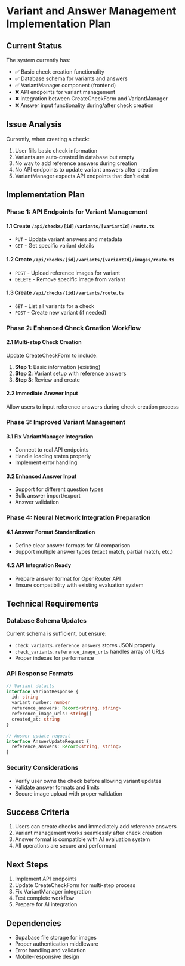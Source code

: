 # Variant and Answer Management Implementation Plan

## Current Status
The system currently has:
- ✅ Basic check creation functionality
- ✅ Database schema for variants and answers
- ✅ VariantManager component (frontend)
- ❌ API endpoints for variant management
- ❌ Integration between CreateCheckForm and VariantManager
- ❌ Answer input functionality during/after check creation

## Issue Analysis
Currently, when creating a check:
1. User fills basic check information
2. Variants are auto-created in database but empty
3. No way to add reference answers during creation
4. No API endpoints to update variant answers after creation
5. VariantManager expects API endpoints that don't exist

## Implementation Plan

### Phase 1: API Endpoints for Variant Management

#### 1.1 Create `/api/checks/[id]/variants/[variantId]/route.ts`
- `PUT` - Update variant answers and metadata
- `GET` - Get specific variant details

#### 1.2 Create `/api/checks/[id]/variants/[variantId]/images/route.ts`
- `POST` - Upload reference images for variant
- `DELETE` - Remove specific image from variant

#### 1.3 Create `/api/checks/[id]/variants/route.ts`
- `GET` - List all variants for a check
- `POST` - Create new variant (if needed)

### Phase 2: Enhanced Check Creation Workflow

#### 2.1 Multi-step Check Creation
Update CreateCheckForm to include:
1. **Step 1**: Basic information (existing)
2. **Step 2**: Variant setup with reference answers
3. **Step 3**: Review and create

#### 2.2 Immediate Answer Input
Allow users to input reference answers during check creation process

### Phase 3: Improved Variant Management

#### 3.1 Fix VariantManager Integration
- Connect to real API endpoints
- Handle loading states properly
- Implement error handling

#### 3.2 Enhanced Answer Input
- Support for different question types
- Bulk answer import/export
- Answer validation

### Phase 4: Neural Network Integration Preparation

#### 4.1 Answer Format Standardization
- Define clear answer formats for AI comparison
- Support multiple answer types (exact match, partial match, etc.)

#### 4.2 API Integration Ready
- Prepare answer format for OpenRouter API
- Ensure compatibility with existing evaluation system

## Technical Requirements

### Database Schema Updates
Current schema is sufficient, but ensure:
- `check_variants.reference_answers` stores JSON properly
- `check_variants.reference_image_urls` handles array of URLs
- Proper indexes for performance

### API Response Formats
```typescript
// Variant details
interface VariantResponse {
  id: string
  variant_number: number
  reference_answers: Record<string, string>
  reference_image_urls: string[]
  created_at: string
}

// Answer update request
interface AnswerUpdateRequest {
  reference_answers: Record<string, string>
}
```

### Security Considerations
- Verify user owns the check before allowing variant updates
- Validate answer formats and limits
- Secure image upload with proper validation

## Success Criteria
1. Users can create checks and immediately add reference answers
2. Variant management works seamlessly after check creation  
3. Answer format is compatible with AI evaluation system
4. All operations are secure and performant

## Next Steps
1. Implement API endpoints
2. Update CreateCheckForm for multi-step process
3. Fix VariantManager integration
4. Test complete workflow
5. Prepare for AI integration

## Dependencies
- Supabase file storage for images
- Proper authentication middleware
- Error handling and validation
- Mobile-responsive design